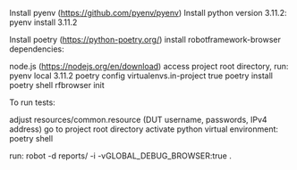 Install pyenv (https://github.com/pyenv/pyenv)
Install python version 3.11.2: pyenv install 3.11.2

Install poetry (https://python-poetry.org/)
install robotframework-browser dependencies:


node.js (https://nodejs.org/en/download)
access project root directory, run:
pyenv local 3.11.2
poetry config virtualenvs.in-project true
poetry install
poetry shell
rfbrowser init

To run tests:

adjust resources/common.resource (DUT username, passwords, IPv4 address)
go to project root directory
activate python virtual environment: poetry shell

run: robot -d reports/ -i<TAG> -vGLOBAL_DEBUG_BROWSER:true .
